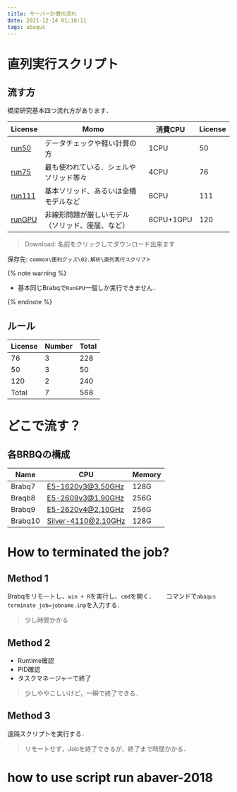 ```yaml
---
title: サーバー計算の流れ
date: 2021-12-14 01:10:11
tags: abaqus
---
```


# 直列実行スクリプト

## 流す方
橋梁研究基本四つ流れ方があります．

|License|Momo|消費CPU|License|
|---|---|---|---|
|[run50](/file/aba/Abaqus自動直列実行_V10_run50.vbs)|データチェックや軽い計算の方| 1CPU| 50|
|[run75](/file/aba/Abaqus自動直列実行_V10_run75.vbs)|最も使われている．シェルやソリッド等々 | 4CPU| 76|
|[run111](/file/aba/Abaqus自動直列実行_V10_run111.vbs)|基本ソリッド、あるいは全橋モデルなど | 8CPU| 111|
|[runGPU](/file/aba/Abaqus自動直列実行_V10_rungpu.vbs)|非線形問題が厳しいモデル（ソリッド、座屈、など）| 8CPU+1GPU| 120|

> Download: 名前をクリックしてダウンロード出来ます

保存先: `common\便利グッズ\02.解析\直列実行スクリプト`  

{% note warning %}

- 基本同じBrabqで`RunGPU`一個しか実行できません．

{% endnote %}

## ルール

|License|Number|Total|
|---|---|---|
76| 3| 228|
50| 3| 50|
120| 2| 240|
Total|7|568|

# どこで流す？
## 各BRBQの構成

|Name|CPU|Memory|
|---|---|---|
|Brabq7| E5-1620v3@3.50GHz| 128G|
|Braqb8| E5-2609v3@1.90GHz| 256G|
|Brabq9| E5-2620v4@2.10GHz| 256G|
|Brabq10| Silver-4110@2.10GHz | 128G|

# How to terminated the job?

## Method 1

Brabqをリモートし、`win + R`を実行し、`cmd`を開く．　　
コマンドで`abaqus terminate job=jobname.inp`を入力する．

> 少し時間かかる

## Method 2

- Runtime確認
- PID確認
- タスクマネージャーで終了

> 少しややこしいけど，一瞬で終了できる．

## Method 3

遠隔スクリプトを実行する．

> リモートせず，Jobを終了できるが，終了まで時間かかる．

# how to use script run abaver-2018
